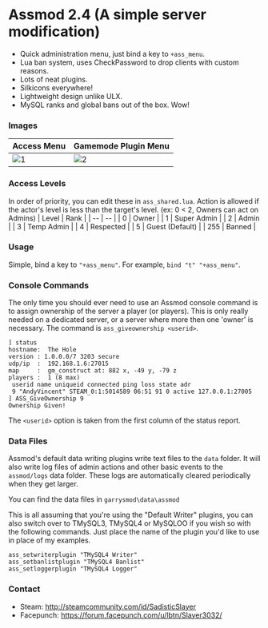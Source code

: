 # Assmod 2.4 (A simple server modification)

- Quick administration menu, just bind a key to ``+ass_menu``.
- Lua ban system, uses CheckPassword to drop clients with custom reasons.
- Lots of neat plugins.
- Silkicons everywhere!
- Lightweight design unlike ULX.
- MySQL ranks and global bans out of the box. Wow!

### Images
| Access Menu | Gamemode Plugin Menu |
|--|--|
|![1](https://www.exiledservers.net/sadistic/ranks.PNG) |![2](https://www.exiledservers.net/sadistic/sandbox.PNG) |
### Access Levels
In order of priority, you can edit these in ``ass_shared.lua``. Action is allowed if the actor's level is less than the target's level. (ex: 0 < 2, Owners can act on Admins)
| Level | Rank |
| -- | -- |
| 0 | Owner |
| 1 | Super Admin |
| 2 | Admin |
| 3 | Temp Admin |
| 4 | Respected |
| 5 | Guest (Default) |
| 255 | Banned |

### Usage
Simple, bind a key to ``"+ass_menu"``. For example, ``bind "t" "+ass_menu"``.

### Console Commands
The only time you should ever need to use an Assmod console command is to assign ownership of the server a player (or players). This is only really needed on a dedicated server, or a server where more then one 'owner' is necessary. The command is ``ass_giveownership <userid>``.

```
] status
hostname:  The Hole
version : 1.0.0.0/7 3203 secure 
udp/ip  :  192.168.1.6:27015
map     :  gm_construct at: 882 x, -49 y, -79 z
players :  1 (8 max)
 userid name uniqueid connected ping loss state adr
 9 "AndyVincent" STEAM_0:1:5014589 06:51 91 0 active 127.0.0.1:27005
] ASS_GiveOwnership 9
Ownership Given!
```

The ``<userid>`` option is taken from the first column of the status report.

### Data Files
Assmod's default data writing plugins write text files to the ``data`` folder. It will also write log files of admin actions and other basic events to the ``assmod/logs`` data folder. These logs are automatically cleared periodically when they get larger.

You can find the data files in ``garrysmod\data\assmod``

This is all assuming that you're using the "Default Writer" plugins, you can also switch over to TMySQL3, TMySQL4 or MySQLOO if you wish so with the following commands. Just place the name of the plugin you'd like to use in place of my examples.

```
ass_setwriterplugin "TMySQL4 Writer"
ass_setbanlistplugin "TMySQL4 Banlist"
ass_setloggerplugin "TMySQL4 Logger"
```

### Contact
- Steam: http://steamcommunity.com/id/SadisticSlayer
- Facepunch: https://forum.facepunch.com/u/lbtn/Slayer3032/

